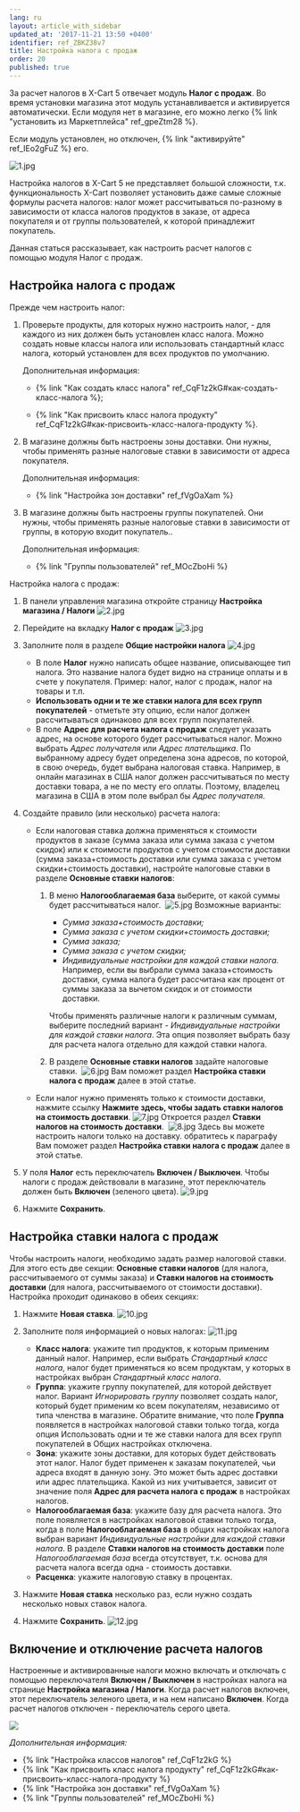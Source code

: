 ```yaml
---
lang: ru
layout: article_with_sidebar
updated_at: '2017-11-21 13:50 +0400'
identifier: ref_ZBKZ38v7
title: Настройка налога с продаж
order: 20
published: true
---
```

За расчет налогов в X-Cart 5 отвечает модуль **Налог с продаж**. Во время установки магазина этот модуль устанавливается и активируется автоматически. Если модуля нет в магазине, его можно легко {% link "установить из  Маркетплейса" ref_gpeZtm28 %}. 

Если модуль установлен, но отключен, {% link "активируйте" ref_IEo2gFuZ %} его.

![1.jpg]({{site.baseurl}}/attachments/ref_ZBKZ38v7/1.jpg)

Настройка налогов в X-Cart 5 не представляет большой сложности, т.к. функциональность X-Cart позволяет установить даже самые сложные формулы расчета налогов: налог может рассчитываться по-разному в зависимости от класса налогов продуктов в заказе, от адреса покупателя и от группы пользователей, к которой принадлежит покупатель. 

Данная статься рассказывает, как настроить расчет налогов с помощью модуля Налог с продаж. 

## Настройка налога с продаж

Прежде чем настроить налог:

1.  Проверьте продукты, для которых нужно настроить налог, - для каждого из них должен быть установлен класс налога. Можно создать новые классы налога или использовать стандартный класс налога, который установлен для всех продуктов по умолчанию.  

    Дополнительная информация:
    
    *   {% link "Как создать класс налога" ref_CqF1z2kG#как-создать-класс-налога %};
    
    *   {% link "Как присвоить класс налога продукту" ref_CqF1z2kG#как-присвоить-класс-налога-продукту %}.

2.  В магазине должны быть настроены зоны доставки. Они нужны, чтобы применять разные налоговые ставки в зависимости от адреса покупателя.

    Дополнительная информация:

    *   {% link "Настройка зон доставки" ref_fVgOaXam %}
    
3.  В магазине должны быть настроены группы покупателей. Они нужны, чтобы применять разные налоговые ставки в зависимости от группы, в которую входит покупатель..

    Дополнительная информация:

    *   {% link "Группы пользователей" ref_MOcZboHi %}
    
Настройка налога с продаж:

1.  В панели управления магазина откройте страницу **Настройка магазина / Налоги**
    ![2.jpg]({{site.baseurl}}/attachments/ref_ZBKZ38v7/2.jpg)
    
2.  Перейдите на вкладку **Налог с продаж**
    ![3.jpg]({{site.baseurl}}/attachments/ref_ZBKZ38v7/3.jpg)
    
3.  Заполните поля в разделе **Общие настройки налога**
    ![4.jpg]({{site.baseurl}}/attachments/ref_ZBKZ38v7/4.jpg)
    
    *   В поле **Налог** нужно написать общее название, описывающее тип  налога. Это название налога будет видно на странице оплаты и в счете у покупателя. Пример: налог, налог с продаж, налог на товары и т.п.
    *   **Использовать одни и те же ставки налога для всех групп покупателей** - отметьте эту опцию, если налог должен рассчитываться одинаково для всех групп покупателей. 
    *   В поле **Адрес для расчета налога с продаж** следует указать адрес, на основе которого будет рассчитываться налог.  Можно выбрать _Адрес получателя_ или _Адрес плательщика_. По выбранному адресу будет определена зона адресов, по которой, в свою очередь, будет выбрана налоговая ставка. Например, в онлайн магазинах в США налог должен рассчитываться по месту доставки товара, а не по месту его оплаты. Поэтому, владелец магазина в США в этом поле выбрал бы _Адрес получателя_. 
    
4.  Создайте правило (или несколько) расчета налога:

    *   Если налоговая ставка должна применяться к стоимости продуктов в заказе (сумма заказа или сумма заказа с учетом скидок) или к стоимости продуктов с учетом стоимости доставки (сумма заказа+стоимость доставки или сумма заказа с учетом скидки+стоимость доставки), настройте налоговые ставки в разделе **Основные ставки налогов**:

        1.  В меню **Налогооблагаемая база** выберите, от какой суммы будет рассчитываться налог. 
            ![5.jpg]({{site.baseurl}}/attachments/ref_ZBKZ38v7/5.jpg)
            Возможные варианты:
            *   _Сумма заказа+стоимость доставки;_
            *   _Сумма заказа с учетом скидки+стоимость доставки;_
            *   _Сумма заказа;_
            *   _Сумма заказа с учетом скидки;_
            *   _Индивидуальные настройки для каждой ставки налога._ Например, если вы выбрали сумма заказа+стоимость доставки, сумма налога будет рассчитана как процент от суммы заказа за вычетом скидок и от стоимости доставки. 

            Чтобы применять различные налоги к различным суммам, выберите последний вариант - _Индивидуальные настройки для каждой ставки налога_. Эта опция позволяет выбрать базу для расчета налога отдельно для каждой ставки налога. 

        2.  В разделе **Основные ставки налогов** задайте налоговые ставки. 
            ![6.jpg]({{site.baseurl}}/attachments/ref_ZBKZ38v7/6.jpg)
            Вам поможет раздел **Настройка ставки налога с продаж** далее в этой статье.

    *   Если налог нужно применять только к стоимости доставки, нажмите ссылку **Нажмите здесь, чтобы задать ставки налогов на стоимость доставки**.
        ![7.jpg]({{site.baseurl}}/attachments/ref_ZBKZ38v7/7.jpg)
        Откроется раздел **Ставки налогов на стоимость доставки**. 
        ![8.jpg]({{site.baseurl}}/attachments/ref_ZBKZ38v7/8.jpg)
        Здесь вы можете настроить налоги только на доставку. обратитесь к параграфу  Вам поможет раздел  **Настройка ставки налога с продаж** далее в этой статье.

5.  У поля **Налог** есть переключатель **Включен / Выключен**. Чтобы налоги с продаж действовали в магазине, этот переключатель должен быть **Включен** (зеленого цвета).
    ![9.jpg]({{site.baseurl}}/attachments/ref_ZBKZ38v7/9.jpg)
    
6.  Нажмите **Сохранить**.

## Настройка ставки налога с продаж

Чтобы настроить налоги, необходимо задать размер налоговой ставки. Для этого есть две секции: **Основные ставки налогов** (для налога, рассчитываемого от суммы заказа) и **Ставки налогов на стоимость доставки** (для налога, рассчитываемого от стоимости доставки). Настройка проходит одинаково в обеих секциях:

1.  Нажмите **Новая ставка**.
    ![10.jpg]({{site.baseurl}}/attachments/ref_ZBKZ38v7/10.jpg)
2.  Заполните поля информацией о новых налогах:
    ![11.jpg]({{site.baseurl}}/attachments/ref_ZBKZ38v7/11.jpg)

    *   **Класс налога**: укажите тип продуктов, к которым применим данный налог. Например, если выбрать _Стандартный класс налога_, налог будет применяться ко всем продуктам, у которых в настройках выбран _Стандартный класс налога_. 
    *   **Группа**: укажите группу покупателей, для которой действует налог.  Вариант _Игнорировать группу_ позволяет создать налог, который будет применим ко всем покупателям, независимо от типа членства в магазине. Обратите внимание, что поле **Группа** появляется в настройках налоговой ставки только тогда, когда опция Использовать одни и те же ставки налога для всех групп покупателей в Общих настройках отключена. 
    *   **Зона**: укажите зоны доставки, для которых будет действовать этот налог.  Налог будет применен к заказам покупателей, чьи адреса входят в данную зону. Это может быть адрес доставки или адрес плательщика. Какой из них учитывается, зависит от значение поля  **Адрес для расчета налога с продаж** в настройках налогов.
    *   **Налогооблагаемая база**: укажите базу для расчета налога. Это поле появляется в настройках налоговой ставки только тогда, когда  в поле **Налогооблагаемая база** в общих настройках налога выбран вариант _Индивидуальные настройки для каждой ставки налога_. В разделе **Ставки налогов на стоимость доставки** поле _Налогооблагаемая база_ всегда отсутствует, т.к. основа для расчета налога всегда одна - стоимость доставки.   
    *   **Расценка**: укажите налоговую ставку в процентах.
3.  Нажмите **Новая ставка** несколько раз, если нужно создать несколько новых ставок налога.
4.  Нажмите **Сохранить**.
    ![12.jpg]({{site.baseurl}}/attachments/ref_ZBKZ38v7/12.jpg)

## Включение и отключение расчета налогов

Настроенные и активированные налоги можно включать и отключать с помощью  переключателя **Включен / Выключен** в настройках налога на странице **Настройка магазина / Налоги**. Когда расчет налогов включен, этот переключатель зеленого цвета, и на нем написано **Включен**. Когда расчет налогов отключен - переключатель серого цвета. 

![]({{site.baseurl}}/attachments/8225533/8716428.png)

_Дополнительная информация:_

*   {% link "Настройка классов налогов" ref_CqF1z2kG %}
*   {% link "Как присвоить класс налога продукту" ref_CqF1z2kG#как-присвоить-класс-налога-продукту %}
*   {% link "Настройка зон доставки" ref_fVgOaXam %}
*   {% link "Группы пользователей" ref_MOcZboHi %}
